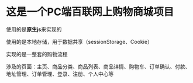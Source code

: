 # 这是一个PC端百联网上购物商城项目



使用的是**原生js**来实现的



使用的是本地存储，用于数据共享（sessionStorage、Cookie）



实现的是一整套的购物流程



涉及的页面：主页、商品分类、商品列表、商品详情、购物车、订单确认、付款、地址管理、订单管理、登录、注册、个人中心等